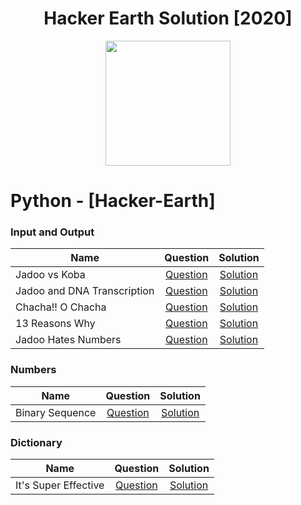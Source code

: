 <h1 align="center">Hacker Earth Solution [2020]</h1>
<p align="center">
<img src="https://i.imgur.com/7OpA3Nz.png" height="200"/>
  </p>


# Python - [Hacker-Earth]

### Input and Output

| Name                        | Question                                                                                                                                     | Solution                                                                                                                          |
| --------------------------- | :------------------------------------------------------------------------------------------------------------------------------------------: | :-------------------------------------------------------------------------------------------------------------------------------: |
| Jadoo vs Koba               | [Question](https://www.hackerearth.com/practice/python/getting-started/input-and-output/practice-problems/golf/jadoo-vs-koba/)               | [Solution](https://github.com/j471n/Hacker-Earth/blob/master/Python/Input%20and%20Output/01_Jadoo%20vs%20Koba.py)                 |
| Jadoo and DNA Transcription | [Question](https://www.hackerearth.com/practice/python/getting-started/input-and-output/practice-problems/golf/jadoo-and-dna-transcription/) | [Solution](https://github.com/j471n/Hacker-Earth/blob/master/Python/Input%20and%20Output/02_Jadoo%20and%20DNA%20Transcription.py) |
| Chacha!! O Chacha           | [Question](https://www.hackerearth.com/practice/python/getting-started/input-and-output/practice-problems/algorithm/chacha-o-chacha/)        | [Solution](https://github.com/j471n/Hacker-Earth/blob/master/Python/Input%20and%20Output/03_Chacha!!%20O%20Chachy.py)             |
| 13 Reasons Why              | [Question](https://www.hackerearth.com/practice/python/getting-started/input-and-output/practice-problems/algorithm/its-easy-1/)             | [Solution](https://github.com/j471n/Hacker-Earth/blob/master/Python/Input%20and%20Output/04_13%20Reasons%20Why.py)                |
| Jadoo Hates Numbers         | [Question](https://www.hackerearth.com/practice/python/getting-started/input-and-output/practice-problems/golf/jadoo-hates-numbers/)         | [Solution](https://github.com/j471n/Hacker-Earth/blob/master/Python/Input%20and%20Output/05_%20Jadoo%20Hates%20Numbers.py)        |


### Numbers

| Name                        | Question                                                                                                                                     | Solution                                                                                                                          |
| --------------------------- | :------------------------------------------------------------------------------------------------------------------------------------------: | :-------------------------------------------------------------------------------------------------------------------------------: |
| Binary Sequence             | [Question](https://www.hackerearth.com/practice/python/getting-started/numbers/practice-problems/algorithm/binary-sequence-dbaf9d61/)        | [Solution](https://github.com/j471n/Hacker-Earth/blob/master/Python/Numbers/Binary%20Sequence.py)                                 |


### Dictionary

| Name                        | Question                                                                                                                                     | Solution                                                                                                                          |
| --------------------------- | :------------------------------------------------------------------------------------------------------------------------------------------: | :-------------------------------------------------------------------------------------------------------------------------------: |
| It's Super Effective        | [Question](https://www.hackerearth.com/practice/python/working-with-data/dictionary/practice-problems/algorithm/its-super-effective-d3d721bd/submissions/)               | [Solution](https://github.com/j471n/Hacker-Earth/blob/master/Python/Dictionary/It's%20Super%20Effective.py)                       |
